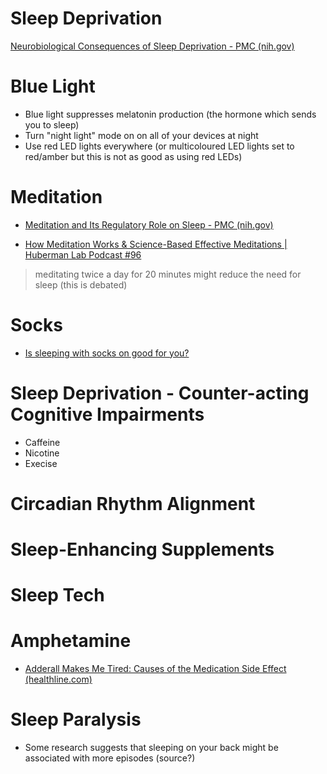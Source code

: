 # Sleep Deprivation

[Neurobiological Consequences of Sleep Deprivation - PMC (nih.gov)](https://www.ncbi.nlm.nih.gov/pmc/articles/PMC3648777/)

# Blue Light
- Blue light suppresses melatonin production (the hormone which sends you to sleep)
- Turn "night light" mode on on all of your devices at night
- Use red LED lights everywhere (or multicoloured LED lights set to red/amber but this is not as good as using red LEDs)

# Meditation

- [Meditation and Its Regulatory Role on Sleep - PMC (nih.gov)](https://www.ncbi.nlm.nih.gov/pmc/articles/PMC3328970/)

- [How Meditation Works & Science-Based Effective Meditations | Huberman Lab Podcast #96](https://www.youtube.com/watch?v=wTBSGgbIvsY)
> meditating twice a day for 20 minutes might reduce the need for sleep (this is debated)

# Socks
- [Is sleeping with socks on good for you?](https://www.medicalnewstoday.com/articles/321125)

# Sleep Deprivation - Counter-acting Cognitive Impairments

- Caffeine
- Nicotine
- Execise

# Circadian Rhythm Alignment
# Sleep-Enhancing Supplements
# Sleep Tech

# Amphetamine

- [Adderall Makes Me Tired: Causes of the Medication Side Effect (healthline.com)](https://www.healthline.com/health/adderall-makes-me-tired#adderall-crash)

# Sleep Paralysis

- Some research suggests that sleeping on your back might be associated with more episodes (source?)